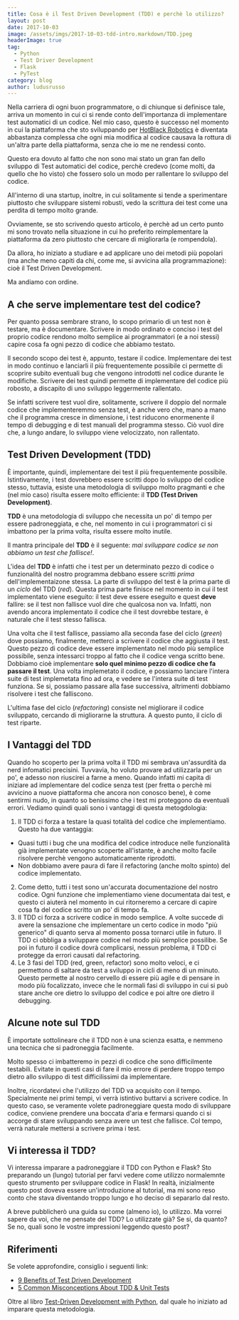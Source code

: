 ```yaml
---
title: Cosa è il Test Driven Development (TDD) e perchè lo utilizzo?
layout: post
date: 2017-10-03
image: /assets/imgs/2017-10-03-tdd-intro.markdown/TDD.jpeg
headerImage: true
tag:
  - Python
  - Test Driver Development
  - Flask
  - PyTest
category: blog
author: ludusrusso
---
```


Nella carriera di ogni buon programmatore, o di chiunque si definisce tale,
arriva un momento in cui ci si rende conto dell'importanza di implementare test
automatici di un codice. Nel mio caso, questo è successo nel momento in cui
la piattaforma che sto sviluppando per [HotBlack Robotics](http://www.hotblackrobotics.com)
è diventata abbastanza complessa che ogni mia modifica al codice causava
la rottura di un'altra parte della piattaforma, senza che io me ne rendessi conto.

Questo era dovuto al fatto che non sono mai stato un gran fan dello sviluppo di Test
automatici del codice, perchè credevo (come molti, da quello che ho visto) che fossero
solo un modo per rallentare lo sviluppo del codice.

All'interno di una startup, inoltre, in cui solitamente si tende a sperimentare
piuttosto che sviluppare sistemi robusti, vedo la scrittura dei test come
una perdita di tempo molto grande.

Ovviamente, se sto scrivendo questo articolo, è perchè ad un certo punto mi sono
trovato nella situazione in cui ho preferito reimplementare la piattaforma da zero
piuttosto che cercare di migliorarla (e rompendola).

Da allora, ho iniziato a studiare e ad applicare uno dei metodi più popolari (ma anche
meno capiti da chi, come me, si avvicina alla programmazione): cioè il Test Driven Development.

Ma andiamo con ordine.

## A che serve implementare test del codice?

Per quanto possa sembrare strano, lo scopo primario di un test non è testare, ma è
documentare.
Scrivere in modo ordinato e conciso i test del proprio codice rendono molto
semplice ai programmatori (e a noi stessi) capire cosa fa ogni pezzo di codice
che abbiamo testato.

Il secondo scopo dei test è, appunto, testare il codice.
Implementare dei test in modo continuo e lanciarli il più frequentemente possibile
ci permette di scoprire subito eventuali bug che vengono introdotti nel codice durante le modifiche.
Scrivere dei test quindi permette di implementare del codice più robosto, a discapito di uno
sviluppo leggermente rallentato.

Se infatti scrivere test vuol dire, solitamente, scrivere il doppio del normale codice
che implementeremmo senza test, è anche vero che, mano a mano che il programma cresce in dimensione,
i test riducono enormenente il tempo di debugging e di test manuali del programma stesso.
Ciò vuol dire che, a lungo andare, lo sviluppo viene velocizzato, non rallentato.

## Test Driven Development (TDD)

È importante, quindi, implementare dei test il più frequentemente possibile.
Istintivamente, i test dovrebbero essere scritti dopo lo sviluppo del codice stesso,
tuttavia, esiste una metodologia di sviluppo molto pragmanti e che (nel mio caso)
risulta essere molto efficiente: il **TDD (Test Driven Development)**.

**TDD** è una metodologia di sviluppo che necessita un po' di tempo per essere
padroneggiata, e che, nel momento in cui i programmatori ci si imbattono per la prima volta,
risulta essere molto inutile.

Il mantra principale del **TDD** è il seguente: *mai sviluppare codice se non abbiamo un test che fallisce!*.

L'idea del **TDD** è infatti che i test per un determinato pezzo di codice o funzionalità del nostro programma debbano essere scritti *prima* dell'implementaizone stessa. La parte di sviluppo del test è la prima parte di un *ciclo* del TDD (*red*).
Questa prima parte finisce nel momento in cui il test implementato viene eseguito: il test deve essere eseguito e quest **deve** fallire: se il test non fallisce vuol dire che qualcosa non va. Infatti, non avendo ancora implementato il codice che il test dovrebbe testare, è naturale che il test stesso fallisca.

Una volta che il test fallisce, passiamo alla seconda fase del ciclo (*green*) dove possiamo, finalmente, metterci a scrivere il codice che aggiusta il test.
Questo pezzo di codice deve essere implementato nel modo più semplice possibile, senza
intessarci troppo al fatto che il codice venga scritto bene. Dobbiamo cioè implementare **solo quel minimo pezzo di codice che fa passare il test**.
Una volta implemetato il codice, e possiamo lanciare l'intera suite di test implemetata fino
ad ora, e vedere se l'intera suite di test funziona. Se si, possiamo passare alla fase successiva, altrimenti dobbiamo risolvere i test che falliscono.

L'ultima fase del ciclo (*refactoring*) consiste nel migliorare il codice sviluppato, cercando di migliorarne la struttura. A questo punto, il ciclo di test riparte.


## I Vantaggi del TDD

Quando ho scoperto per la prima volta il TDD mi sembrava un'assurdità da nerd infomatici
precisini. Tuvvavia, ho voluto provare ad utilizzarla per un po', e adesso non riuscirei a farne a meno. Quando infatti mi capita di iniziare ad implementare del codice senza test (per fretta o perchè mi avvicino a nuove piattaforma che ancora non conosco bene), è come sentirmi nudo, in quanto so benissimo che i test mi proteggono da eventuali errori. Vediamo quindi quali sono i vantaggi di questa metogdologia:

1. Il TDD ci forza a testare la quasi totalità del codice che implementiamo. Questo ha due vantaggia:
  - Quasi tutti i bug che una modifica del codice introduce nelle funzionalità già implementate venogno scoperte all'istante, è anche molto facile risolvere perchè vengono automaticamente riprodotti.
  - Non dobbiamo avere paura di fare il refactoring (anche molto spinto) del codice implementato.
2. Come detto, tutti i test sono un'accurata documentazione del nostro codice. Ogni funzione che implementiamo viene documentata dai test, e questo ci aiuterà nel momento in cui ritorneremo a cercare di capire cosa fa del codice scritto un po' di tempo fa.
3. Il TDD ci forza a scrivere codice in modo semplice. A volte succede di avere la sensazione che implementare un certo codice in modo "più generico" di quanto serva al momento possa tornarci utile in futuro. Il TDD ci obbliga a sviluppare codice nel modo più semplice possilibe. Se poi in futuro il codice dovrà complicarsi, nessun problema, il TDD ci protegge da errori causati dal refactoring.
4. Le 3 fasi del TDD (red, green, refactor) sono molto veloci, e ci permettono di saltare da test a sviluppo in cicli di meno di un minuto. Questo permette al nostro cervello di essere più agile e di pensare in modo più focalizzato, invece che le normali fasi di sviluppo in cui si può stare anche ore dietro lo sviluppo del codice e poi altre ore dietro il debugging.

## Alcune note sul TDD

È importate sottolineare che il TDD non è una scienza esatta, e nemmeno una
tecnica che si padroneggia facilmente.

Molto spesso ci imbatteremo in pezzi di codice che sono difficilmente testabili.
Evitate in questi casi di fare il mio errore di perdere troppo tempo dietro allo sviluppo
di test difficilissimi da implementare.

Inoltre, ricordatevi che l'utilizzo del TDD va acquisito con il tempo. Specialmente
nei primi tempi, vi verrà istintivo buttarvi a scrivere codice. In questo caso, se veramente volete padroneggiare questa modo di sviluppare codice, conviene prendere una boccata d'aria e fermarsi quando ci si accorge di stare sviluppando senza avere un test che fallisce. Col tempo, verrà naturale mettersi a scrivere prima i test.

## Vi interessa il TDD?

Vi interessa imparare a padroneggiare il TDD con Python e Flask?
Sto preparando un (lungo) tutorial per farvi vedere come utilizzo normalemnte
questo strumento per sviluppare codice in Flask!
In realtà, inizialmente questo post doveva essere un'introduzione al tutorial, ma mi sono
reso conto che stava diventando troppo lungo e ho deciso di separarlo dal resto.

A breve pubblicherò una guida su come (almeno io), lo utilizzo. Ma vorrei sapere
da voi, che ne pensate del TDD? Lo utilizzate già? Se si, da quanto? Se no, quali sono
le vostre impressioni leggendo questo post?

## Riferimenti

Se volete approfondire, consiglio i seguenti link:

 - [9 Benefits of Test Driven Development](https://www.madetech.com/blog/9-benefits-of-test-driven-development)
 - [5 Common Misconceptions About TDD & Unit Tests](https://medium.com/javascript-scene/5-common-misconceptions-about-tdd-unit-tests-863d5beb3ce9)

Oltre al libro [Test-Driven Development with Python](http://chimera.labs.oreilly.com/books/1234000000754), dal quale ho iniziato ad imparare questa metodologia.
